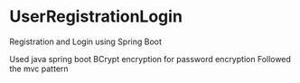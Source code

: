 # UserRegistrationLogin
Registration and Login using Spring Boot

Used java spring boot 
BCrypt encryption for password encryption
Followed the mvc pattern

